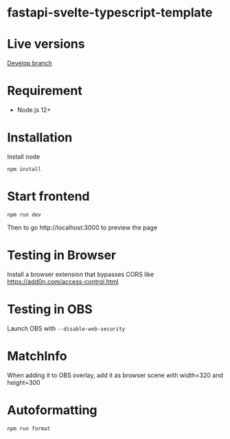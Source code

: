 # fastapi-svelte-typescript-template

# Live versions

[Develop branch](https://streammanager.netlify.app/)

# Requirement

-   Node.js 12+

# Installation

Install node

```
npm install
```

# Start frontend

```
npm run dev
```

Then to go http://localhost:3000 to preview the page

# Testing in Browser

Install a browser extension that bypasses CORS like https://add0n.com/access-control.html

# Testing in OBS

Launch OBS with `--disable-web-security`

# MatchInfo

When adding it to OBS overlay, add it as browser scene with width=320 and height=300

# Autoformatting

```
npm run format
```
